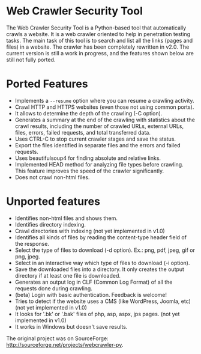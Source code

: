 Web Crawler Security Tool
=========================

The Web Crawler Security Tool is a Python-based tool that automatically crawls a website. It is a web crawler oriented to help in penetration testing tasks. The main task of this tool is to search and list all the links (pages and files) in a website. The crawler has been completely rewritten in v2.0. The current version is still a work in progress, and the features shown below are still not fully ported.


Ported Features
========
* Implements a `--resume` option where you can resume a crawling activity.
* Crawl HTTP and HTTPS websites (even those not using common ports).
* It allows to determine the depth of the crawling (-C <depth> option).
* Generates a summary at the end of the crawling with statistics about the crawl results, including the number of crawled URLs, external URLs, files, errors, failed requests, and total transferred data.
* Uses CTRL-C to stop current crawler stages and save the status.
* Export the files identified in separate files and the errors and failed requests.
* Uses beautifulsoup4 for finding absolute and relative links.
* Implemented HEAD method for analyzing file types before crawling. This feature improves the speed of the crawler significantly.
* Does not crawl non-html files.
  
Unported features
========
* Identifies non-html files and shows them.
* Identifies directory indexing.
* Crawl directories with indexing (not yet implemented in v1.0)
* Identifies all kinds of files by reading the content-type header field of the response.
* Select the type of files to download (-d option). Ex.: png, pdf, jpeg, gif or png, jpeg.
* Select in an interactive way which type of files to download (-i option).
* Save the downloaded files into a directory. It only creates the output directory if at least one file is downloaded.
* Generates an output log in CLF (Common Log Format) of all the requests done during crawling.
* (beta) Login with basic authentication. Feedback is welcome!
* Tries to detect if the website uses a CMS (like WordPress, Joomla, etc) (not yet implemented in v1.0)
* It looks for '.bk' or '.bak' files of php, asp, aspx, jps pages. (not yet implemented in v1.0)
* It works in Windows but doesn't save results.


The original project was on SourceForge: http://sourceforge.net/projects/webcrawler-py.
